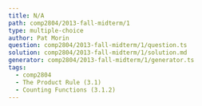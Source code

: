 ```yaml
---
title: N/A
path: comp2804/2013-fall-midterm/1
type: multiple-choice
author: Pat Morin
question: comp2804/2013-fall-midterm/1/question.ts
solution: comp2804/2013-fall-midterm/1/solution.md
generator: comp2804/2013-fall-midterm/1/generator.ts
tags:
  - comp2804
  - The Product Rule (3.1)
  - Counting Functions (3.1.2)
---
```

